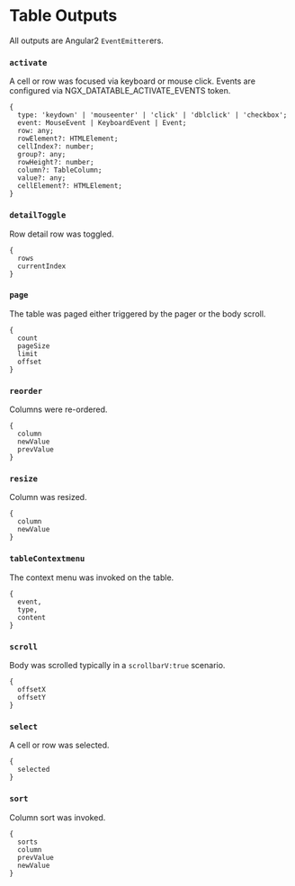 # Table Outputs
All outputs are Angular2 `EventEmitter`ers.

### `activate`
A cell or row was focused via keyboard or mouse click.
Events are configured via NGX_DATATABLE_ACTIVATE_EVENTS token.

```
{
  type: 'keydown' | 'mouseenter' | 'click' | 'dblclick' | 'checkbox';
  event: MouseEvent | KeyboardEvent | Event;
  row: any;
  rowElement?: HTMLElement;
  cellIndex?: number;
  group?: any;
  rowHeight?: number;
  column?: TableColumn;
  value?: any;
  cellElement?: HTMLElement;
}
```

### `detailToggle`
Row detail row was toggled.

```
{
  rows
  currentIndex
}
```

### `page`
The table was paged either triggered by the pager or the body scroll.

```
{
  count
  pageSize
  limit
  offset
}
```

### `reorder` 
Columns were re-ordered.

```
{
  column
  newValue
  prevValue
}
```

### `resize`
Column was resized.

```
{
  column
  newValue
}
```

### `tableContextmenu`
The context menu was invoked on the table.

```
{
  event,
  type,
  content
}
```

### `scroll`
Body was scrolled typically in a `scrollbarV:true` scenario.

```
{
  offsetX
  offsetY
}
```

### `select`
A cell or row was selected.

```
{
  selected
}
```

### `sort`
Column sort was invoked.

```
{
  sorts
  column
  prevValue
  newValue
}
```
